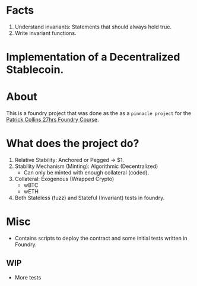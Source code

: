 # Facts

1. Understand invariants: Statements that should always hold true. 
2. Write invariant functions. 

# Implementation of a Decentralized Stablecoin. 



# About 
This is a foundry project that was done as the as a `pinnacle project` for the [Patrick Collins 27hrs Foundry Course](https://github.com/Cyfrin/foundry-full-course-f23#lesson-12-foundry-defi--stablecoin-the-pinnacle-project-get-here).




# What does the project do?
1. Relative Stability: Anchored or Pegged -> $1. 
2. Stability Mechanism (Minting): Algorithmic (Decentralized)
    - Can only be minted with enough collateral (coded). 
3. Collateral: Exogenous (Wrapped Crypto)
    - wBTC
    - wETH
4. Both Stateless (fuzz) and Stateful (Invariant) tests in foundry.  
  

# Misc
- Contains scripts to deploy the contract and some initial tests written in Foundry. 

## WIP
- More tests 
